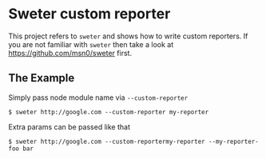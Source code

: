 # Sweter custom reporter

This project refers to ``sweter`` and shows how to write custom reporters. If you are not familiar with ``sweter`` then take a look at https://github.com/msn0/sweter first.

## The Example

Simply pass node module name via ``--custom-reporter``

```
$ sweter http://google.com --custom-reporter my-reporter
```

Extra params can be passed like that

```
$ sweter http://google.com --custom-reportermy-reporter --my-reporter-foo bar
```
